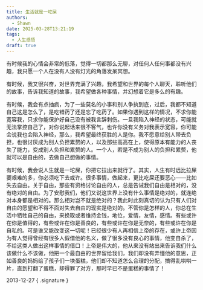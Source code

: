 ```yaml
---
title: 生活就是一坨屎
authors:
  - Shawn
date: 2025-03-28T13:21:19
tags:
  - 人生感悟
draft: true
---
```

有时候我的心情会非常的低落，觉得一切都那么无聊，对任何人任何事都没有兴趣，我只愿一个人在没有人没有灯光的角落发呆冥想。

<!-- more -->

有时候，我又很兴奋，对世界充满了兴趣，我希望和世界的每个人聊天，聆听他们的故事，告诉我知道的故事，我希望做各种事情，并幻想着它是多么的有趣。

有时候，我会有点抽疯，为了一些莫名的小事和别人争执到底，过后，我都不知道自己这是怎么了，是吃错药了还是忘了吃药了。如果你遇到这样的情况，不求你能宽容我，只求你能保护好自己没有被我言辞刺伤。一旦我陷入神经的状态，可能就无法掌控自己了，对你说起话来很不客气，也许你没有义务对我表示宽容，你可能会说我也会陷入神经，那么，我希望最终获胜的人是你。我不愿意给别人带去负担，也很讨厌成为别人负担累赘的人，以及那些高高在上，使得原本有能力的人丧失了能力，变成别人负担和累赘的人。一个人，若是不成为别人的负担和累赘，他就可以是自由的，去做自己想做的事情。

有时候，我会说人生就是一坨屎，你把它拉出来就行了。其实，人生有时远比拉屎要艰难的多，你必须吃下去或许。很多事情，做起来，更比吃屎还要恶心——比如失去自由。关于自由，那些有资格讨论自由的人，总是告诫我们自由是相对的，没有绝对的自由。为了安慰我们，他们又说这世界上没有什么事情是绝对的，就连绝对本身都是相对的。那么相对岂不就是绝对的？我此时此刻真切的认为只有人们对自由的愿望和不得不面对失去自由的现实是绝对的。不管你是怎样的人，你总在生活中牺牲自己的自由，来换取或者维持金钱，地位，爱情，友情，感情。有些或许在你是值得的，有些或许在你是善良的，有些或许在你是无奈的，有些或许在你是自私的。可是谁又能改变这一切呢！已经很少有人再相信上帝的存在，或许上帝因为有人觉得曾经有很多人假借他的名义，做了很多没有良心的事情，他变自杀了，不给这类人做出这样事情的借口！上帝是伟大的，他从来没有站出来告诉我们什么该做什么不该做，他把一个最自由的世界留给我们，我们却没有弄懂他的意思，正如善良的妈妈给了孩子们一块蛋糕，他们却不知道怎么合理的分配，搞得乱哄哄一片，直到打翻了蛋糕，却得罪了对方，那时早已不是蛋糕的事情了！

2013-12-27
{ .signature }